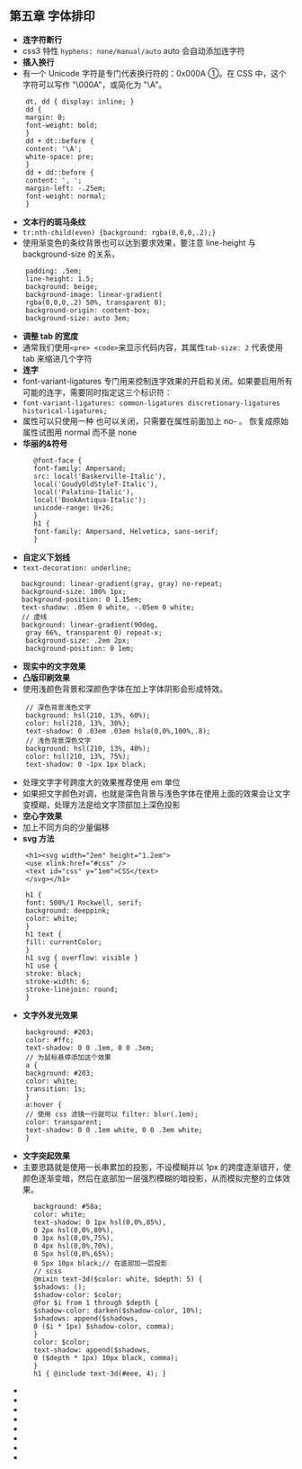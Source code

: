 <!--
 * @Author: your name
 * @Date: 2021-07-11 09:54:45
 * @LastEditTime: 2021-07-11 14:26:45
 * @LastEditors: Please set LastEditors
 * @Description: In User Settings Edit
 * @FilePath: \notes\study notes\css-study\css-style5.md
-->

## 第五章 字体排印

-   **连字符断行**
-   css3 特性 `hyphens: none/manual/auto` auto 会自动添加连字符
-   **插入换行**
-   有一个 Unicode 字符是专门代表换行符的：0x000A ①。在 CSS 中，这个字符可以写作 "\000A"，或简化为 "\A"。

```
    dt, dd { display: inline; }
    dd {
    margin: 0;
    font-weight: bold;
    }
    dd + dt::before {
    content: '\A';
    white-space: pre;
    }
    dd + dd::before {
    content: ', ';
    margin-left: -.25em;
    font-weight: normal;
    }
```

-   **文本行的斑马条纹**
-   `tr:nth-child(even) {background: rgba(0,0,0,.2);}`
-   使用渐变色的条纹背景也可以达到要求效果，要注意 line-height 与 background-size 的关系，

```
    padding: .5em;
    line-height: 1.5;
    background: beige;
    background-image: linear-gradient(
    rgba(0,0,0,.2) 50%, transparent 0);
    background-origin: content-box;
    background-size: auto 3em;
```

-   **调整 tab 的宽度**
-   通常我们使用`<pre> <code>`来显示代码内容，其属性`tab-size: 2` 代表使用 tab 来缩进几个字符
-   **连字**
-   font-variant-ligatures 专门用来控制连字效果的开启和关闭。如果要启用所有可能的连字，需要同时指定这三个标识符：
-   `font-variant-ligatures: common-ligatures discretionary-ligatures historical-ligatures;`
-   属性可以只使用一种 也可以关闭，只需要在属性前面加上 no- 。 恢复成原始属性试图用 normal 而不是 none
-   **华丽的&符号**

```
      @font-face {
      font-family: Ampersand;
      src: local('Baskerville-Italic'),
      local('GoudyOldStyleT-Italic'),
      local('Palatino-Italic'),
      local('BookAntiqua-Italic');
      unicode-range: U+26;
      }
      h1 {
      font-family: Ampersand, Helvetica, sans-serif;
      }
```

-   **自定义下划线**
-   `text-decoration: underline;`

```
   background: linear-gradient(gray, gray) no-repeat;
   background-size: 100% 1px;
   background-position: 0 1.15em;
   text-shadow: .05em 0 white, -.05em 0 white;
   // 虚线
   background: linear-gradient(90deg,
    gray 66%, transparent 0) repeat-x;
    background-size: .2em 2px;
    background-position: 0 1em;

```

-   **现实中的文字效果**
-   **凸版印刷效果**
-   使用浅颜色背景和深颜色字体在加上字体阴影会形成特效。

```
    // 深色背景浅色文字
    background: hsl(210, 13%, 60%);
    color: hsl(210, 13%, 30%);
    text-shadow: 0 .03em .03em hsla(0,0%,100%,.8);
    // 浅色背景深色文字
    background: hsl(210, 13%, 40%);
    color: hsl(210, 13%, 75%);
    text-shadow: 0 -1px 1px black;
```

-   处理文字字号跨度大的效果推荐使用 em 单位
-   如果把文字颜色对调，也就是深色背景与浅色字体在使用上面的效果会让文字变模糊，处理方法是给文字顶部加上深色投影
-   **空心字效果**
-   加上不同方向的少量偏移
-   **svg 方法**

```
    <h1><svg width="2em" height="1.2em">
    <use xlink:href="#css" />
    <text id="css" y="1em">CSS</text>
    </svg></h1>

    h1 {
    font: 500%/1 Rockwell, serif;
    background: deeppink;
    color: white;
    }
    h1 text {
    fill: currentColor;
    }
    h1 svg { overflow: visible }
    h1 use {
    stroke: black;
    stroke-width: 6;
    stroke-linejoin: round;
    }
```

-   **文字外发光效果**

```
    background: #203;
    color: #ffc;
    text-shadow: 0 0 .1em, 0 0 .3em;
    // 为鼠标悬停添加这个效果
    a {
    background: #203;
    color: white;
    transition: 1s;
    }
    a:hover {
    // 使用 css 滤镜一行就可以 filter: blur(.1em);
    color: transparent;
    text-shadow: 0 0 .1em white, 0 0 .3em white;
    }
```

-   **文字突起效果**
-   主要思路就是使用一长串累加的投影，不设模糊并以 1px 的跨度逐渐错开，使颜色逐渐变暗，然后在底部加一层强烈模糊的暗投影，从而模拟完整的立体效果。

```
      background: #58a;
      color: white;
      text-shadow: 0 1px hsl(0,0%,85%),
      0 2px hsl(0,0%,80%),
      0 3px hsl(0,0%,75%),
      0 4px hsl(0,0%,70%),
      0 5px hsl(0,0%,65%);
      0 5px 10px black;// 在底部加一层投影
      // scss
      @mixin text-3d($color: white, $depth: 5) {
      $shadows: ();
      $shadow-color: $color;
      @for $i from 1 through $depth {
      $shadow-color: darken($shadow-color, 10%);
      $shadows: append($shadows,
      0 ($i * 1px) $shadow-color, comma);
      }
      color: $color;
      text-shadow: append($shadows,
      0 ($depth * 1px) 10px black, comma);
      }
      h1 { @include text-3d(#eee, 4); }
```

-
-
-
-
-
-
-
-
